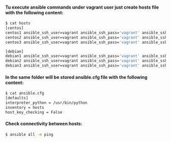 #### Tu execute ansible commands under **vagrant** user just create **hosts** file with the following content:
```bash
$ cat hosts
[centos]
centos1 ansible_ssh_user=vagrant ansible_ssh_pass='vagrant' ansible_ssh_port=10022 ansible_become=true
centos2 ansible_ssh_user=vagrant ansible_ssh_pass='vagrant' ansible_ssh_port=10022 ansible_become=true
centos3 ansible_ssh_user=vagrant ansible_ssh_pass='vagrant' ansible_ssh_port=10022 ansible_become=true

[debian]
debian1 ansible_ssh_user=vagrant ansible_ssh_pass='vagrant' ansible_ssh_port=10022 ansible_become=true
debian2 ansible_ssh_user=vagrant ansible_ssh_pass='vagrant' ansible_ssh_port=10022 ansible_become=true
debian3 ansible_ssh_user=vagrant ansible_ssh_pass='vagrant' ansible_ssh_port=10022 ansible_become=true
```

#### In the same folder will be stored **ansible.cfg** file with the following content: 
```bash
$ cat ansible.cfg
[defaults]
interpreter_python = /usr/bin/python
inventory = hosts
host_key_checking = False
```

#### Check connectivity between hosts:
```bash
$ ansible all -m ping
```
